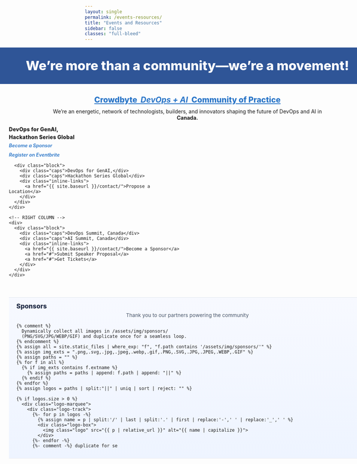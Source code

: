 ```yaml
---
layout: single
permalink: /events-resources/
title: "Events and Resources"
sidebar: false
classes: "full-bleed"
---
```


<style>
/* Hide the Previous / Next pager on this page only */
.pagination, .pagination--pager { display:none !important; }

/* ===== Full-bleed layout (edge-to-edge) ===== */
.page.full-bleed .page__inner-wrap,
.page.full-bleed .page__content {
  max-width: none !important;
  padding-left: 0 !important;
  padding-right: 0 !important;
}
.full-bleed-row {
  width: 100vw;
  margin-left: calc(50% - 50vw);
  margin-right: calc(50% - 50vw);
}
/* Center the page title */
.page__title {
  text-align: center !important;
  margin-left: auto;
  margin-right: auto;
}

/* ===== Hero band ===== */
.cb-hero {
  background:#2f5597;
  color:#fff;
  padding: 28px 24px;
  text-align:center;
}
.cb-hero h1{
  margin:0;
  font-weight:800;
  font-size: clamp(24px, 3.6vw, 40px);
  line-height:1.2;
}

/* ===== Body ===== */
.cb-wrap { padding: 20px 24px; }

.cb-title {
  text-align:center;
  font-weight:800;
  margin: 10px 0 10px;
  font-size: clamp(18px, 2.2vw, 24px);
}
.cb-title .hl { color:#2874c7; text-decoration: underline; }

.cb-intro { text-align:center; margin: 6px 0 14px; }
.cb-intro strong { display:block; }

/* Two-column grid */
.er-grid {
  display:grid;
  grid-template-columns: 1fr 1fr;
  gap: 28px;
  max-width: 1200px;
  margin: 0 auto;
}
@media (max-width: 880px){ .er-grid { grid-template-columns: 1fr; } }

.block { line-height:1.25; }
.block + .block { margin-top: 24px; }

.block .caps {
  font-weight: 800;
  text-transform: none;
  letter-spacing: .02em;
  margin-bottom: 4px;
}

/* Link list styles */
.inline-links { margin-top: 6px; }
.inline-links a {
  display:block;
  text-decoration: none;
  color:#2874c7;        /* keep your blue */
  font-weight:600;
  font-style: italic;   /* italics */
  font-size: 0.80rem;   /* slightly smaller */
  line-height: 1.2;
}
@media (max-width: 880px){
  .inline-links a { font-size: 0.9rem; }
}
/* Space between link lines */
.inline-links a + a { margin-top: 8px; }
@media (min-width: 881px){
  .inline-links a + a { margin-top: 10px; }
}

.inline-links a:visited { color:#2874c7; }
.inline-links a:hover,
.inline-links a:focus { text-decoration: underline; }
.inline-links a:active { opacity: .9; }

/* ===== COMPACT SPONSORS SLIDER (full-bleed, dynamic, UNIFORM SIZE) ===== */
.sponsors-band {
  width: 100vw;
  margin-left: calc(50% - 50vw);
  margin-right: calc(50% - 50vw);
  background: linear-gradient(180deg, #f7f9ff 0%, #eef4ff 100%);
  border-top: 1px solid rgba(0,0,0,.06);
  border-bottom: 1px solid rgba(0,0,0,.06);
  padding: clamp(8px, 1.6vw, 12px) 0;  /* compact height */
  margin-top: clamp(24px, 4vw, 56px);  /* sits a bit lower */
}

.sponsors-inner {
  max-width: 1200px;
  margin: 0 auto;
  padding: 0 clamp(12px, 3vw, 20px);
}
.sponsors-head {
  display:flex; align-items:center; justify-content:space-between;
  gap:10px; margin-bottom: clamp(6px, 1vw, 10px);
}
.sponsors-title {
  margin:0; font-weight:800; font-size: clamp(14px, 1.8vw, 18px); color:#1f2a44;
}
.sponsors-note { margin:0; font-size:.85rem; color:#475569; }

.logo-marquee { position:relative; overflow:hidden; }
.logo-track{
  display:flex; align-items:center;
  gap: clamp(18px, 3vw, 28px); /* or 36px on events page if you had that */
  will-change: transform;
  animation: sponsors-marquee-rtl 26s linear infinite;
}

.logo-track:hover { animation-play-state: paused; }
@keyframes sponsors-marquee-rtl {
  from { transform: translateX(0); }
  to   { transform: translateX(-50%); } /* duplicated content makes seamless loop */
}

/* UNIFORM TILES for every logo */
/* UNIFORM (BIGGER) TILES for every logo */
.logo-box{
  flex: 0 0 auto;
  width: clamp(100px, 12vw, 140px);
  height: clamp(34px, 5vw, 48px);
  display:flex; align-items:center; justify-content:center;
  background: transparent;
  border-radius: 6px;
  padding: 2px;
}

/* Fit images inside the tile without cropping */
.logo{
  max-width: 100%;
  max-height: 100%;
  width: auto; height: auto;
  object-fit: contain;
  filter:saturate(.98) contrast(1.05);
  opacity:.95; transition:transform .2s ease, opacity .2s ease, filter .2s ease;
}
.logo:hover{ transform: translateY(-1px) scale(1.03); opacity:1; filter:none; }

@media (prefers-reduced-motion: reduce) { .logo-track { animation:none; } }
@media (max-width:480px){ .sponsors-note { display:none; } }

/* ===== OVERRIDE: Center sponsors note on its own line ===== */
.sponsors-head{
  justify-content: flex-start;   /* keep title left */
  align-items: center;
  flex-wrap: wrap;               /* allow a new row */
  gap: 6px 12px;
}
.sponsors-note{
  flex: 0 0 100%;                /* full-width row below title */
  text-align: center;            /* centered text */
}
</style>

<!-- HERO -->
<div class="full-bleed-row cb-hero">
  <h1>We’re more than a community—we’re a movement!</h1>
</div>

<!-- MAIN -->
<div class="full-bleed-row cb-wrap">
  <h2 class="cb-title">
    <span class="hl">Crowdbyte&nbsp;&nbsp;<em><strong>DevOps + AI</strong></em>&nbsp;&nbsp;Community of Practice</span>
  </h2>

  <p class="cb-intro">
    We’re an energetic, network of technologists, builders, and innovators shaping the future of DevOps and AI in
    <strong>Canada.</strong>
  </p>

  <div class="er-grid">
    <!-- LEFT COLUMN -->
    <div>
      <div class="block">
        <div class="caps">DevOps for GenAI,</div>
        <div class="caps">Hackathon Series Global</div>
        <div class="inline-links">
          <a href="{{ site.baseurl }}/contact/">Become a Sponsor</a>
          <a href="https://www.eventbrite.ca/e/devops-for-genai-hackathon-tickets-1407877793379" target="_blank" rel="noopener">Register on Eventbrite</a>
        </div>
      </div>

      <div class="block">
        <div class="caps">DevOps for GenAI,</div>
        <div class="caps">Hackathon Series Global</div>
        <div class="inline-links">
          <a href="{{ site.baseurl }}/contact/">Propose a Location</a>
        </div>
      </div>
    </div>

    <!-- RIGHT COLUMN -->
    <div>
      <div class="block">
        <div class="caps">DevOps Summit, Canada</div>
        <div class="caps">AI Summit, Canada</div>
        <div class="inline-links">
          <a href="{{ site.baseurl }}/contact/">Become a Sponsor</a>
          <a href="#">Submit Speaker Proposal</a>
          <a href="#">Get Tickets</a>
        </div>
      </div>
    </div>
  </div>
</div>

<!-- ===== COMPACT SPONSORS SLIDER (dynamic, uniform tiles) ===== -->
<div class="sponsors-band" aria-label="Sponsors">
  <div class="sponsors-inner">
    <div class="sponsors-head">
      <h3 class="sponsors-title">Sponsors</h3>
      <p class="sponsors-note">Thank you to our partners powering the community</p>
    </div>

    {% comment %}
      Dynamically collect all images in /assets/img/sponsors/
      (PNG/SVG/JPG/WEBP/GIF) and duplicate once for a seamless loop.
    {% endcomment %}
    {% assign all = site.static_files | where_exp: "f", "f.path contains '/assets/img/sponsors/'" %}
    {% assign img_exts = ".png,.svg,.jpg,.jpeg,.webp,.gif,.PNG,.SVG,.JPG,.JPEG,.WEBP,.GIF" %}
    {% assign paths = "" %}
    {% for f in all %}
      {% if img_exts contains f.extname %}
        {% assign paths = paths | append: f.path | append: "||" %}
      {% endif %}
    {% endfor %}
    {% assign logos = paths | split:"||" | uniq | sort | reject: "" %}

    {% if logos.size > 0 %}
      <div class="logo-marquee">
        <div class="logo-track">
          {%- for p in logos -%}
            {% assign name = p | split:'/' | last | split:'.' | first | replace:'-',' ' | replace:'_',' ' %}
            <div class="logo-box">
              <img class="logo" src="{{ p | relative_url }}" alt="{{ name | capitalize }}">
            </div>
          {%- endfor -%}
          {%- comment -%} duplicate for se
